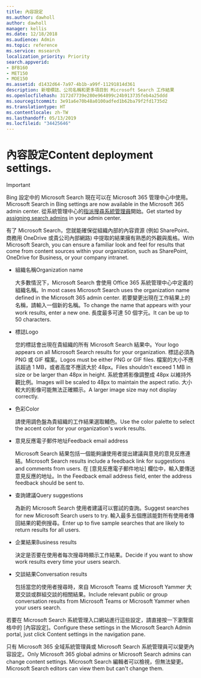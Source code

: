 ```yaml
---
title: 內容設定
ms.author: dawholl
author: dawholl
manager: kellis
ms.date: 12/18/2018
ms.audience: Admin
ms.topic: reference
ms.service: mssearch
localization_priority: Priority
search.appverid:
- BFB160
- MET150
- MOE150
ms.assetid: d1432d64-7a97-4b1b-a99f-11291814d361
description: 新增標誌、公司名稱和更多項目到 Microsoft Search 工作結果
ms.openlocfilehash: 3172d7739e280e964899c24b913735feb4a25ddd
ms.sourcegitcommit: 3e91a6e70b48a0100adfed1b62ba79f2fd1735d2
ms.translationtype: HT
ms.contentlocale: zh-TW
ms.lasthandoff: 05/13/2019
ms.locfileid: "34425646"
---
```

# <a name="content-settings"></a><span data-ttu-id="3f060-103">內容設定</span><span class="sxs-lookup"><span data-stu-id="3f060-103">Content deployment settings.</span></span>

> [!IMPORTANT]
> <span data-ttu-id="3f060-104">Bing 設定中的 Microsoft Search 現在可以在 Microsoft 365 管理中心中使用。</span><span class="sxs-lookup"><span data-stu-id="3f060-104">Microsoft Search in Bing settings are now available in the Microsoft 365 admin center.</span></span> <span data-ttu-id="3f060-105">從系統管理中心的[指派搜尋系統管理員](https://docs.microsoft.com/zh-TW/microsoftsearch/setup-microsoft-search#step-2-assign-search-admin-and-search-editor)開始。</span><span class="sxs-lookup"><span data-stu-id="3f060-105">Get started by [assigning search admins](https://docs.microsoft.com/en-us/microsoftsearch/setup-microsoft-search#step-2-assign-search-admin-and-search-editor) in your admin center.</span></span>
    
<span data-ttu-id="3f060-106">有了 Microsoft Search，您就能確保從組織內部的內容資源 (例如 SharePoint、商務用 OneDrive 或貴公司內部網路) 中提取的結果擁有熟悉的外觀與風格。</span><span class="sxs-lookup"><span data-stu-id="3f060-106">With Microsoft Search, you can ensure a familiar look and feel for results that come from content sources within your organization, such as SharePoint, OneDrive for Business, or your company intranet.</span></span> 
  
- <span data-ttu-id="3f060-107">組織名稱</span><span class="sxs-lookup"><span data-stu-id="3f060-107">Organization name</span></span>
    
    <span data-ttu-id="3f060-108">大多數情況下，Microsoft Search 會使用 Office 365 系統管理中心中定義的組織名稱。</span><span class="sxs-lookup"><span data-stu-id="3f060-108">In most cases Microsoft Search uses the organization name defined in the Microsoft 365 admin center.</span></span> <span data-ttu-id="3f060-109">若要變更出現在工作結果上的名稱，請輸入一個新的名稱。</span><span class="sxs-lookup"><span data-stu-id="3f060-109">To change the name that appears with your work results, enter a new one.</span></span> <span data-ttu-id="3f060-110">長度最多可達 50 個字元。</span><span class="sxs-lookup"><span data-stu-id="3f060-110">It can be up to 50 characters.</span></span>
    
- <span data-ttu-id="3f060-111">標誌</span><span class="sxs-lookup"><span data-stu-id="3f060-111">Logo</span></span>
    
    <span data-ttu-id="3f060-112">您的標誌會出現在貴組織的所有 Microsoft Search 結果中。</span><span class="sxs-lookup"><span data-stu-id="3f060-112">Your logo appears on all Microsoft Search results for your organization.</span></span> <span data-ttu-id="3f060-113">標誌必須為 PNG 或 GIF 檔案。</span><span class="sxs-lookup"><span data-stu-id="3f060-113">Logos must be either PNG or GIF files.</span></span> <span data-ttu-id="3f060-114">檔案的大小不應該超過 1 MB，或者高度不應該大於 48px。</span><span class="sxs-lookup"><span data-stu-id="3f060-114">Files shouldn't exceed 1 MB in size or be larger than 48px in height.</span></span> <span data-ttu-id="3f060-115">系統會將影像調整成 48px 以維持外觀比例。</span><span class="sxs-lookup"><span data-stu-id="3f060-115">Images will be scaled to 48px to maintain the aspect ratio.</span></span> <span data-ttu-id="3f060-116">大小較大的影像可能無法正確顯示。</span><span class="sxs-lookup"><span data-stu-id="3f060-116">A larger image size may not display correctly.</span></span>
    
- <span data-ttu-id="3f060-117">色彩</span><span class="sxs-lookup"><span data-stu-id="3f060-117">Color</span></span>
    
    <span data-ttu-id="3f060-118">請使用調色盤為貴組織的工作結果選取輔色。</span><span class="sxs-lookup"><span data-stu-id="3f060-118">Use the color palette to select the accent color for your organization's work results.</span></span>
    
- <span data-ttu-id="3f060-119">意見反應電子郵件地址</span><span class="sxs-lookup"><span data-stu-id="3f060-119">Feedback email address</span></span>
    
    <span data-ttu-id="3f060-120">Microsoft Search 結果包括一個能夠讓使用者提出建議與意見的意見反應連結。</span><span class="sxs-lookup"><span data-stu-id="3f060-120">Microsoft Search results include a feedback link for suggestions and comments from users.</span></span> <span data-ttu-id="3f060-121">在 [意見反應電子郵件地址] 欄位中，輸入要傳送意見反應的地址。</span><span class="sxs-lookup"><span data-stu-id="3f060-121">In the Feedback email address field, enter the address feedback should be sent to.</span></span>
    
- <span data-ttu-id="3f060-122">查詢建議</span><span class="sxs-lookup"><span data-stu-id="3f060-122">Query suggestions</span></span>
    
    <span data-ttu-id="3f060-123">為新的 Microsoft Search 使用者建議可以嘗試的查詢。</span><span class="sxs-lookup"><span data-stu-id="3f060-123">Suggest searches for new Microsoft Search users to try.</span></span> <span data-ttu-id="3f060-124">輸入最多五個應該能對所有使用者傳回結果的範例搜尋。</span><span class="sxs-lookup"><span data-stu-id="3f060-124">Enter up to five sample searches that are likely to return results for all users.</span></span>
    
- <span data-ttu-id="3f060-125">企業結果</span><span class="sxs-lookup"><span data-stu-id="3f060-125">Business results</span></span>
    
    <span data-ttu-id="3f060-126">決定是否要在使用者每次搜尋時顯示工作結果。</span><span class="sxs-lookup"><span data-stu-id="3f060-126">Decide if you want to show work results every time your users search.</span></span>
    
- <span data-ttu-id="3f060-127">交談結果</span><span class="sxs-lookup"><span data-stu-id="3f060-127">Conversation results</span></span>
    
    <span data-ttu-id="3f060-128">包括當您的使用者搜尋時，來自 Microsoft Teams 或 Microsoft Yammer 大眾交談或群組交談的相關結果。</span><span class="sxs-lookup"><span data-stu-id="3f060-128">Include relevant public or group conversation results from Microsoft Teams or Microsoft Yammer when your users search.</span></span>
    
<span data-ttu-id="3f060-129">若要在 Microsoft Search 系統管理入口網站進行這些設定，請直接按一下瀏覽窗格中的 [內容設定]。</span><span class="sxs-lookup"><span data-stu-id="3f060-129">Configure these settings in the Microsoft Search Admin portal, just click Content settings in the navigation pane.</span></span>
  
<span data-ttu-id="3f060-130">只有 Microsoft 365 全域系統管理員或 Microsoft Search 系統管理員可以變更內容設定。</span><span class="sxs-lookup"><span data-stu-id="3f060-130">Only Microsoft 365 global admins or Microsoft Search admins can change content settings.</span></span> <span data-ttu-id="3f060-131">Microsoft Search 編輯者可以檢視，但無法變更。</span><span class="sxs-lookup"><span data-stu-id="3f060-131">Microsoft Search editors can view them but can't change them.</span></span>


